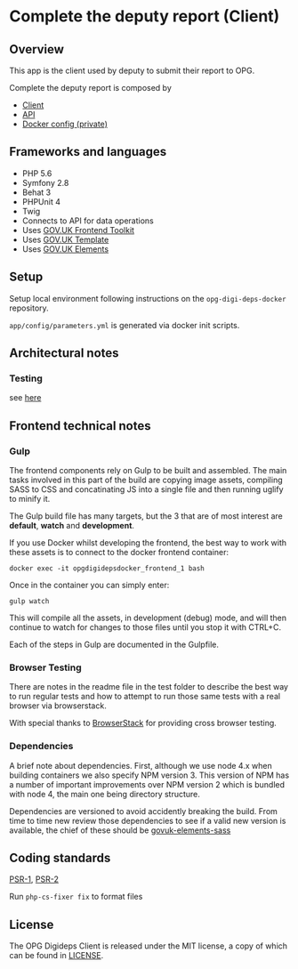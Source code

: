 # Complete the deputy report (Client)

## Overview

This app is the client used by deputy to submit their report to OPG.

Complete the deputy report is composed by
 - [Client](https://github.com/ministryofjustice/opg-digi-deps-client)
 - [API](https://github.com/ministryofjustice/opg-digi-deps-api)
 - [Docker config (private)](https://github.com/ministryofjustice/opg-digi-deps-docker)


## Frameworks and languages

- PHP 5.6
- Symfony 2.8
- Behat 3
- PHPUnit 4
- Twig
- Connects to API for data operations
- Uses [GOV.UK Frontend Toolkit](https://github.com/alphagov/govuk_frontend_toolkit)
- Uses [GOV.UK Template](https://github.com/alphagov/govuk_template)
- Uses [GOV.UK Elements](https://github.com/alphagov/govuk_elements)

## Setup

Setup local environment following instructions on the `opg-digi-deps-docker` repository.

`app/config/parameters.yml` is generated via docker init scripts.

## Architectural notes

### Testing
see [here](tests/README.md)

## Frontend technical notes

### Gulp
The frontend components rely on Gulp to be built and assembled. The main tasks involved in this part of the build are copying image assets, compiling SASS to CSS and concatinating JS into a single file and then running uglify to minify it.

The Gulp build file has many targets, but the 3 that are of most interest are **default**, **watch** and **development**.

If you use Docker whilst developing the frontend, the best way to work with these assets is to connect to the docker frontend container:

    docker exec -it opgdigidepsdocker_frontend_1 bash

Once in the container you can simply enter:

    gulp watch

This will compile all the assets, in development (debug) mode, and will then continue to watch for changes to those files until you stop it with CTRL+C.

Each of the steps in Gulp are documented in the Gulpfile.

### Browser Testing

There are notes in the readme file in the test folder to describe the best way to run regular tests and how to attempt to run those same tests with a real browser via browserstack.

With special thanks to [BrowserStack](https://www.browserstack.com) for providing cross browser testing.


### Dependencies

A brief note about dependencies. First, although we use node 4.x when building containers we also specify NPM version 3. This version of NPM has a number of important improvements over NPM version 2 which is bundled with node 4, the main one being directory structure.

Dependencies are versioned to avoid accidently breaking the build. From time to time new review those dependencies to see if a valid new version is available, the chief of these should be [govuk-elements-sass](https://www.npmjs.com/package/govuk-elements-sass)


## Coding standards

[PSR-1](http://www.php-fig.org/psr/psr-1/), [PSR-2](http://www.php-fig.org/psr/psr-2/)

Run `php-cs-fixer fix` to format files

## License

The OPG Digideps Client is released under the MIT license, a copy of which can be found in [LICENSE](LICENSE).
